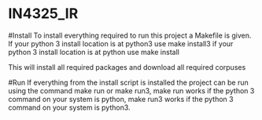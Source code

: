 # IN4325_IR



#Install
To install everything required to run this project a Makefile is given.
If your python 3 install location is at python3 use make install3
if your python 3 install location is at python use make install

This will install all required packages and download all required corpuses

#Run
If everything from the install script is installed the project can be run using the command make run or make run3, make run works if the python 3 command on your system is python, make run3 works if the python 3 command on your system is python3.
